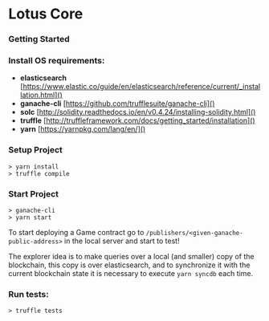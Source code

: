 # Lotus Core #

### Getting Started

### Install OS requirements:

- **elasticsearch** [https://www.elastic.co/guide/en/elasticsearch/reference/current/_installation.html]()
- **ganache-cli** [https://github.com/trufflesuite/ganache-cli]()
- **solc** [http://solidity.readthedocs.io/en/v0.4.24/installing-solidity.html]()
- **truffle** [http://truffleframework.com/docs/getting_started/installation]()
- **yarn** [https://yarnpkg.com/lang/en/]()

### Setup Project

```
> yarn install
> truffle compile
```

### Start Project

```
> ganache-cli
> yarn start
```

To start deploying a Game contract go to `/publishers/<given-ganache-public-address>` in the local server and start to test!

The explorer idea is to make queries over a local (and smaller) copy of the blockchain, this copy is over elasticsearch, and to synchronize it with the current blockchain state it is necessary to execute `yarn syncdb` each time.

### Run tests:

```
> truffle tests
```
